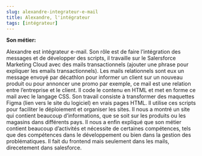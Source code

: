 ```yaml
---
slug: alexandre-integrateur-e-mail
title: Alexandre, l'intégrateur
tags: [intégrateur]
---
```


**Son métier:**  

Alexandre est intégrateur e-mail. Son rôle est de faire l’intégration des messages et de développer des scripts, il travaille sur le Salersforce Marketing Cloud avec des mails transactionnels (ajouter une phrase pour expliquer les emails transactionnels). Les mails relationnels sont eux un message envoyé par décathlon pour informer un client sur un nouveau produit ou pour annoncer une promo par exemple, ce mail est une relation entre l’entreprise et le client. Il code le contenu en HTML et met en forme ce mail avec le langage CSS. Son travail consiste à transformer des maquettes Figma (lien vers le site du logiciel) en vrais pages HTML. Il utilise ces scripts pour faciliter le déploiement et organiser les sites. Il nous a montré un site qui contient beaucoup d’informations, que se soit sur les produits ou les magasins dans différents pays. Il nous a enfin expliqué que son métier contient beaucoup d’activités et nécessite de certaines compétences, tels que des compétences dans le développement ou bien dans la gestion des problématiques. Il fait du frontend mais seulement dans les mails, direcetement dans salesforce.
